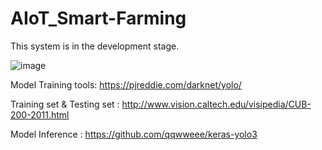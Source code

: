 # AIoT_Smart-Farming
This system is in the development stage.

![image](https://github.com/TzuHaoTsai/AIoT_Smart-Farming/blob/main/Smart-Farming-System.png)

Model Training tools: 
https://pjreddie.com/darknet/yolo/

Training set & Testing set : 
http://www.vision.caltech.edu/visipedia/CUB-200-2011.html

Model Inference : 
https://github.com/qqwweee/keras-yolo3
